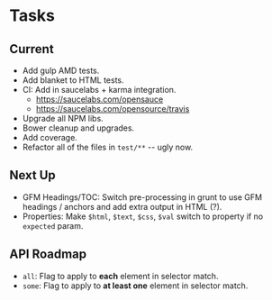 Tasks
=====

## Current

* Add gulp AMD tests.
* Add blanket to HTML tests.
* CI: Add in saucelabs + karma integration.
    * https://saucelabs.com/opensauce
    * https://saucelabs.com/opensource/travis
* Upgrade all NPM libs.
* Bower cleanup and upgrades.
* Add coverage.
* Refactor all of the files in `test/**` -- ugly now.

## Next Up

* GFM Headings/TOC: Switch pre-processing in grunt to use GFM headings / anchors
  and add extra output in HTML (?).
* Properties: Make `$html`, `$text`, `$css`, `$val` switch to property if no
  `expected` param.

## API Roadmap

* `all`: Flag to apply to **each** element in selector match.
* `some`: Flag to apply to **at least one** element in selector match.
